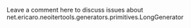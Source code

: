 Leave a comment here to discuss issues about net.ericaro.neoitertools.generators.primitives.LongGenerator
